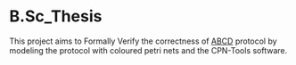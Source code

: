 # B.Sc_Thesis

This project aims to Formally Verify the correctness of [ABCD](https://mtefagh.github.io/papers/ABCD.html) protocol by modeling 
the protocol with coloured petri nets and the CPN-Tools software.
